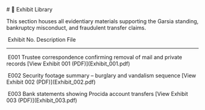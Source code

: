 \# 📁 Exhibit Library



This section houses all evidentiary materials supporting the Garsia standing, bankruptcy misconduct, and fraudulent transfer claims.



&nbsp;Exhibit No.  Description  File 

---------------------------------

&nbsp;E001  Trustee correspondence confirming removal of mail and private records  \[View Exhibit 001 (PDF)](Exhibit\_001.pdf) 

&nbsp;E002  Security footage summary – burglary and vandalism sequence  \[View Exhibit 002 (PDF)](Exhibit\_002.pdf) 

&nbsp;E003  Bank statements showing Procida account transfers  \[View Exhibit 003 (PDF)](Exhibit\_003.pdf) 



